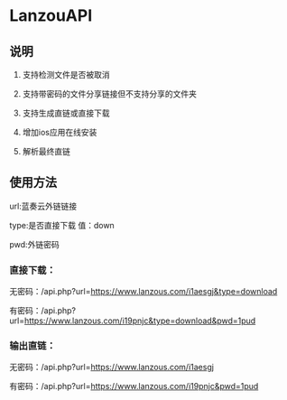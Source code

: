 # LanzouAPI

## 说明
1. 支持检测文件是否被取消

2. 支持带密码的文件分享链接但不支持分享的文件夹

3. 支持生成直链或直接下载

4. 增加ios应用在线安装

5. 解析最终直链

## 使用方法

url:蓝奏云外链链接

type:是否直接下载 值：down

pwd:外链密码

### 直接下载：

无密码：/api.php?url=https://www.lanzous.com/i1aesgj&type=download

有密码：/api.php?url=https://www.lanzous.com/i19pnjc&type=download&pwd=1pud


### 输出直链：

无密码：/api.php?url=https://www.lanzous.com/i1aesgj

有密码：/api.php?url=https://www.lanzous.com/i19pnjc&pwd=1pud

